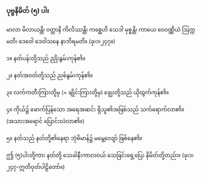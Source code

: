 ### ပုဗ္ဗနိမိတ် (၅) ပါး

မာလာ မိလာယန္တိ၊ ဝတ္ထာနိ ကိလိဿန္တိ၊ ကစ္ဆေဟိ သေဒါ မုစ္စန္တိ၊ ကာယေ ဝေ၀ဏ္ဏိယံ ဩက္ကမတိ၊ ဒေဝေါ
ဒေဝါသနေ နာဘိရမတိ။ (ခု၊၁၊၂၄၇။)

၁။ နတ်ပန်းတို့သည် ညှိုးနွမ်းကုန်၏။

၂။ နတ်အဝတ်တို့သည် ညစ်နွမ်းကုန်၏။

၃။ လက်ကတီးကြားတို့မှ (= ချိုင်းကြားတို့မှ) ချွေးတို့သည် ယိုထွက်ကုန်၏။

၄။ ကိုယ်၌ ဖောက်ပြန်သော အရေအဆင်း ရှိသူ၏အဖြစ်သည် သက်ရောက်လာ၏။
(အသားအရောင် ပြောင်းလဲလာ၏။)

၅။ နတ်သည် နတ်တို့၏နေရာ ဘုံဗိမာန်၌ မမွေ့လျော် ဖြစ်နေ၏။

ဤ (၅)ပါးတို့ကား နတ်တို့ သေခါနီးကာလဝယ် သေခြင်းရှေ့ပြေး နိမိတ်တို့တည်း။
<r>(ခု၊၁၊၂၄၇-ဣတိဝုတ်ပါဠိတော်။)</r>
